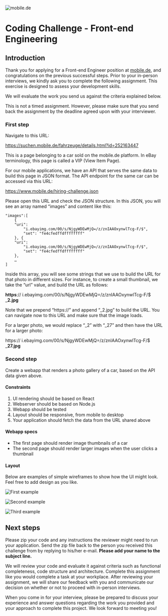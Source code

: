 ![mobile.de](https://github.corp.ebay.com/mobile-de/mobile-platform/raw/master/mobile-static-resources-webapp/src/main/webapp/images/shared/mobile-logo.svg)

# Coding Challenge - Front-end Engineering
## Introduction
Thank you for applying for a Front-end Engineer position at [mobile.de](http://www.mobile.de), and
congratulations on the previous successful steps. Prior to your in-person interviews, we
kindly ask you to complete the following assignment. This exercise is designed to assess
your development skills.

We will evaluate the work you send us against the criteria explained below.

This is not a timed assignment. However, please make sure that you send back the
assignment by the deadline agreed upon with your interviewer.

### First step

Navigate to this URL:

https://suchen.mobile.de/fahrzeuge/details.html?id=252163447

This is a page belonging to a car sold on the mobile.de platform. In eBay terminology, this
page is called a VIP (View Item Page).

For our mobile applications, we have an API that serves the same data to build this page in
JSON format. The API endpoint for the same car can be accessed via this URL:

https://www.mobile.de/hiring-challenge.json

Please open this URL and check the JSON structure.
In this JSON, you will see an array named “images” and content like this:
```
"images":[
    {
    "uri":
        "i.ebayimg.com/00/s/NjgyWDEwMjQ=/z/znIAAOxynwlTcg-F/$",
        "set": "fe4cfedffdffffffff"
    }, {
    "uri":
        "i.ebayimg.com/00/s/NjgyWDEwMjQ=/z/znIAAOxynwlTcg-F/$",
        "set": "fe4cfedffdffffffff"
    },
    …
]
```

Inside this array, you will see some strings that we use to build the URL for that photo in
different sizes. For instance, to create a small thumbnail, we take the “url” value, and build
the URL as follows:

**https**:// i.ebayimg.com/00/s/NjgyWDEwMjQ=/z/znIAAOxynwlTcg-F/$ _**2.jpg**

Note that we prepend “https://” and append “_2.jpg” to build the URL. You can navigate now
to this URL and make sure that the image loads.

For a larger photo, we would replace “_2” with “_27” and then have the URL for a larger
photo:

https:// i.ebayimg.com/00/s/NjgyWDEwMjQ=/z/znIAAOxynwlTcg-F/$ _**27.jpg**

### Second step
Create a webapp that renders a photo gallery of a car, based on the API data given above.

#### Constraints
1. UI rendering should be based on React
2. Webserver should be based on Node.js
3. Webapp should be tested
4. Layout should be responsive, from mobile to desktop
5. Your application should fetch the data from the URL shared above

#### Webapp specs
* The first page should render image thumbnails of a car
* The second page should render larger images when the user clicks a thumbnail

#### Layout
Below are examples of simple wireframes to show how the UI might look. Feel free to add
design as you like.

![First example](./images/1.png)

![Second example](./images/2.png)

![Third example](./images/3.png)

## Next steps
Please zip your code and any instructions the reviewer might need to run your application.
Send the zip file back to the person you received this challenge from by replying to his/her e-mail.
**Please add your name to the subject line.**

We will review your code and evaluate it against criteria such as functional completeness,
code structure and architecture. Complete this assignment like you would complete a task at
your workplace. After reviewing your assignment, we will share our feedback with you and
communicate our decision on whether or not to proceed with in-person interviews.

When you come in for your interview, please be prepared to discuss your experience and
answer questions regarding the work you provided and your approach to complete this
project. We look forward to meeting you!
